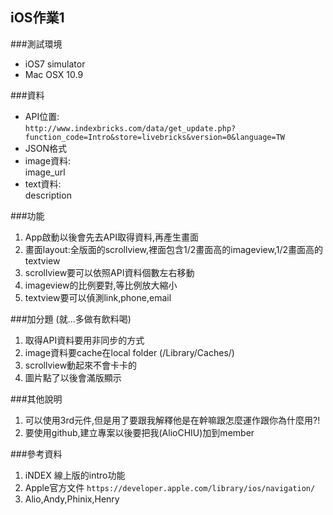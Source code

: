 ## iOS作業1


###測試環境
- iOS7 simulator
- Mac OSX 10.9

###資料
- API位置:  
`http://www.indexbricks.com/data/get_update.php?function_code=Intro&store=livebricks&version=0&language=TW`
- JSON格式
- image資料:  
image_url
- text資料:  
description


###功能
1. App啟動以後會先去API取得資料,再產生畫面
2. 畫面layout:全版面的scrollview,裡面包含1/2畫面高的imageview,1/2畫面高的textview
3. scrollview要可以依照API資料個數左右移動
4. imageview的比例要對,等比例放大縮小
5. textview要可以偵測link,phone,email

###加分題 (就...多做有飲料喝)
1. 取得API資料要用非同步的方式
2. image資料要cache在local folder (/Library/Caches/)
3. scrollview動起來不會卡卡的
4. 圖片點了以後會滿版顯示

###其他說明
1. 可以使用3rd元件,但是用了要跟我解釋他是在幹嘛跟怎麼運作跟你為什麼用?!
2. 要使用github,建立專案以後要把我(AlioCHIU)加到member

###參考資料
1. iNDEX 線上版的intro功能
2. Apple官方文件 `https://developer.apple.com/library/ios/navigation/`
3. Alio,Andy,Phinix,Henry